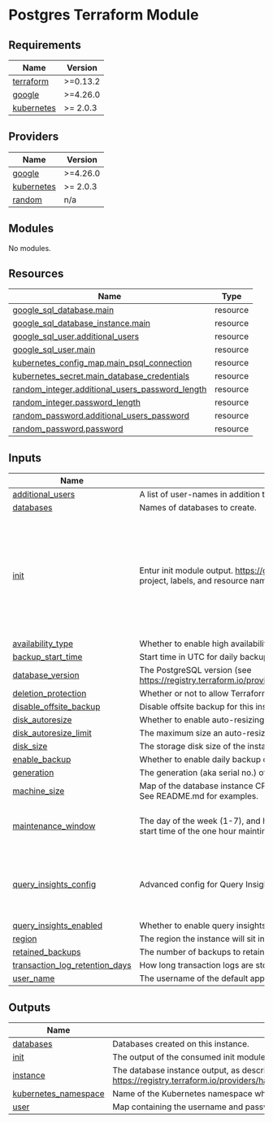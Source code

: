 # Postgres Terraform Module #

<!-- BEGIN_TF_DOCS -->
## Requirements

| Name | Version |
|------|---------|
| <a name="requirement_terraform"></a> [terraform](#requirement\_terraform) | >=0.13.2 |
| <a name="requirement_google"></a> [google](#requirement\_google) | >=4.26.0 |
| <a name="requirement_kubernetes"></a> [kubernetes](#requirement\_kubernetes) | >= 2.0.3 |

## Providers

| Name | Version |
|------|---------|
| <a name="provider_google"></a> [google](#provider\_google) | >=4.26.0 |
| <a name="provider_kubernetes"></a> [kubernetes](#provider\_kubernetes) | >= 2.0.3 |
| <a name="provider_random"></a> [random](#provider\_random) | n/a |

## Modules

No modules.

## Resources

| Name | Type |
|------|------|
| [google_sql_database.main](https://registry.terraform.io/providers/hashicorp/google/latest/docs/resources/sql_database) | resource |
| [google_sql_database_instance.main](https://registry.terraform.io/providers/hashicorp/google/latest/docs/resources/sql_database_instance) | resource |
| [google_sql_user.additional_users](https://registry.terraform.io/providers/hashicorp/google/latest/docs/resources/sql_user) | resource |
| [google_sql_user.main](https://registry.terraform.io/providers/hashicorp/google/latest/docs/resources/sql_user) | resource |
| [kubernetes_config_map.main_psql_connection](https://registry.terraform.io/providers/hashicorp/kubernetes/latest/docs/resources/config_map) | resource |
| [kubernetes_secret.main_database_credentials](https://registry.terraform.io/providers/hashicorp/kubernetes/latest/docs/resources/secret) | resource |
| [random_integer.additional_users_password_length](https://registry.terraform.io/providers/hashicorp/random/latest/docs/resources/integer) | resource |
| [random_integer.password_length](https://registry.terraform.io/providers/hashicorp/random/latest/docs/resources/integer) | resource |
| [random_password.additional_users_password](https://registry.terraform.io/providers/hashicorp/random/latest/docs/resources/password) | resource |
| [random_password.password](https://registry.terraform.io/providers/hashicorp/random/latest/docs/resources/password) | resource |

## Inputs

| Name | Description | Type | Default | Required |
|------|-------------|------|---------|:--------:|
| <a name="input_additional_users"></a> [additional\_users](#input\_additional\_users) | A list of user-names in addition to the main user that should be created. | `list(string)` | n/a | yes |
| <a name="input_databases"></a> [databases](#input\_databases) | Names of databases to create. | `list(string)` | n/a | yes |
| <a name="input_init"></a> [init](#input\_init) | Entur init module output. https://github.com/entur/terraform-google-init. Used to determine application name, application project, labels, and resource names. | <pre>object({<br>    app = object({<br>      id         = string<br>      name       = string<br>      owner      = string<br>      project_id = string<br>    })<br>    environment   = string<br>    labels        = map(string)<br>    is_production = bool<br>  })</pre> | n/a | yes |
| <a name="input_availability_type"></a> [availability\_type](#input\_availability\_type) | Whether to enable high availability with automatic failover over multiple zones ('REGIONAL') vs. single zone ('ZONAL'). | `string` | `null` | no |
| <a name="input_backup_start_time"></a> [backup\_start\_time](#input\_backup\_start\_time) | Start time in UTC for daily backup job in the format HH:MM. This is the start time of a 4 hour time window. | `string` | `"00:00"` | no |
| <a name="input_database_version"></a> [database\_version](#input\_database\_version) | The PostgreSQL version (see https://registry.terraform.io/providers/hashicorp/google/latest/docs/resources/sql_database_instance#database_version). | `string` | `"POSTGRES_14"` | no |
| <a name="input_deletion_protection"></a> [deletion\_protection](#input\_deletion\_protection) | Whether or not to allow Terraform to destroy the instance. | `bool` | `null` | no |
| <a name="input_disable_offsite_backup"></a> [disable\_offsite\_backup](#input\_disable\_offsite\_backup) | Disable offsite backup for this instance. Offsite backup is only applied to production environments. | `bool` | `false` | no |
| <a name="input_disk_autoresize"></a> [disk\_autoresize](#input\_disk\_autoresize) | Whether to enable auto-resizing of the storage disk. | `bool` | `true` | no |
| <a name="input_disk_autoresize_limit"></a> [disk\_autoresize\_limit](#input\_disk\_autoresize\_limit) | The maximum size an auto-resized disk can reach. Default is 500 for production, 50 for non-production. | `number` | `null` | no |
| <a name="input_disk_size"></a> [disk\_size](#input\_disk\_size) | The storage disk size of the instance. Default is 10 (GB). Only takes effect if disk\_autoresize is set to 'false'. | `number` | `10` | no |
| <a name="input_enable_backup"></a> [enable\_backup](#input\_enable\_backup) | Whether to enable daily backup of databases. | `bool` | `true` | no |
| <a name="input_generation"></a> [generation](#input\_generation) | The generation (aka serial no.) of the instance. Starts at 1, ends at 999. Will be padded with leading zeros. | `number` | `1` | no |
| <a name="input_machine_size"></a> [machine\_size](#input\_machine\_size) | Map of the database instance CPU count (cpu) and memory sizes in MB (memory). Optionally, set a tier override (tier). See README.md for examples. | `map` | `null` | no |
| <a name="input_maintenance_window"></a> [maintenance\_window](#input\_maintenance\_window) | The day of the week (1-7), and hour of the day (0-24) in UTC to perform database instance maintenance. This is the start time of the one hour maintinance window. | <pre>object({<br>    day  = number<br>    hour = number<br>  })</pre> | <pre>{<br>  "day": 2,<br>  "hour": 0<br>}</pre> | no |
| <a name="input_query_insights_config"></a> [query\_insights\_config](#input\_query\_insights\_config) | Advanced config for Query Insights. | <pre>object({<br>    query_string_length     = number<br>    record_application_tags = bool<br>    record_client_address   = bool<br>  })</pre> | <pre>{<br>  "query_string_length": 1024,<br>  "record_application_tags": false,<br>  "record_client_address": false<br>}</pre> | no |
| <a name="input_query_insights_enabled"></a> [query\_insights\_enabled](#input\_query\_insights\_enabled) | Whether to enable query insights (7 day retention). | `bool` | `false` | no |
| <a name="input_region"></a> [region](#input\_region) | The region the instance will sit in. | `string` | `"europe-west1"` | no |
| <a name="input_retained_backups"></a> [retained\_backups](#input\_retained\_backups) | The number of backups to retain. Default is 30 for production, 7 for non-production. | `number` | `null` | no |
| <a name="input_transaction_log_retention_days"></a> [transaction\_log\_retention\_days](#input\_transaction\_log\_retention\_days) | How long transaction logs are stored (1-7). | `number` | `7` | no |
| <a name="input_user_name"></a> [user\_name](#input\_user\_name) | The username of the default application user. Defaults to the app ID. | `string` | `null` | no |

## Outputs

| Name | Description |
|------|-------------|
| <a name="output_databases"></a> [databases](#output\_databases) | Databases created on this instance. |
| <a name="output_init"></a> [init](#output\_init) | The output of the consumed init module. |
| <a name="output_instance"></a> [instance](#output\_instance) | The database instance output, as described in https://registry.terraform.io/providers/hashicorp/google/latest/docs/resources/sql_database_instance. |
| <a name="output_kubernetes_namespace"></a> [kubernetes\_namespace](#output\_kubernetes\_namespace) | Name of the Kubernetes namespace where config maps and secrets are deployed. |
| <a name="output_user"></a> [user](#output\_user) | Map containing the username and password of the default application user. |
<!-- END_TF_DOCS -->